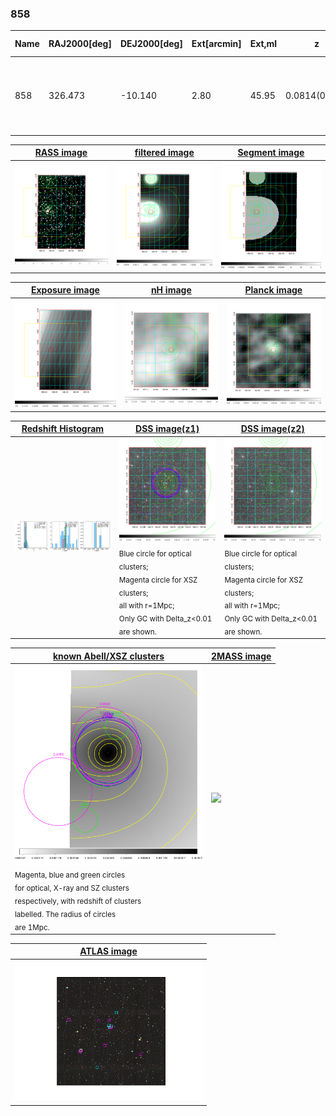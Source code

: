 <div STYLE="page-break-after: always;"></div>

### 858

|Name|RAJ2000[deg]|DEJ2000[deg] |Ext[arcmin]| Ext,ml | z | z_src| C|GC(XSZ,Delta_z<0.01)| GC(OPT,Delta_z<0.01)|GC| R_sig[arcmin] | R500[arcmin] | R500[Mpc]| CRsig[c/s] | CR500[c/s] |L500[1E44 erg/s]|F500[1E-12 erg/s/cm^2]| M500[1E14 Msun]|Tx[keV]|Cnt_sig|Beta|Rc[arcmin]|Comment|Alias|
|---|---|---|---|---|---|------|---|--------|---------|----------|---|---|---|---|---|---|---|---|---|---|---|---|---|---|
|858| 326.473| -10.140| 2.80| 45.95| 0.0814(0.006)| z1, z_xsz| B| L03, MCXC, PSZ2, Tar, XB| A, N, W| A, L03, MCXC, N, PSZ2, Tar, W, XB| 23.219| 9.842| 0.906| 0.332(0.072)| 0.303(0.066)| 0.914(0.092)| 5.580(0.559)| 2.28(0.11)| 3.66(0.12)| 124.5| 0.875(-0.101+0.086)| 5.805(-0.973+0.761)| -| k353|

|[RASS image](../image/858/858_img.pdf)|[filtered image](../image/858/858_fil.pdf)|[Segment image](../image/858/858_seg.pdf)|
|-------------------|--------------------|-------------------|
| <img src="../image/858/858_img.png" width="300">  | <img src="../image/858/858_fil.png" width="300">   | <img src="../image/858/858_seg.png" width="300">  |

|[Exposure image](../image/858/858_mex.pdf)| [nH image](../image/858/858_nh.pdf)| [Planck image](../image/858/858_p.pdf)|
|-------------------|--------------------|-------------------|
|<img src="../image/858/858_mex.png" width="300">   | <img src="../image/858/858_nh.png" width="300">    | <img src="../image/858/858_p.png" width="300"> |

|[Redshift Histogram](../image/858/858_zg.pdf) | [DSS image(z1)](../image/858/858_dss_z1.pdf)      |  [DSS image(z2)](../image/858/858_dss_z2.pdf)    |
|-------------------|--------------------|-------------------|
|<img src="../image/858/858_zg.png" width="300"> |<img src="../image/858/858_dss_z1.png" width="300"> <sub><br>Blue circle for optical clusters; <br>Magenta circle for XSZ clusters; <br>all with r=1Mpc; <br>Only GC with Delta_z<0.01 are shown. </sub>| <img src="../image/858/858_dss_z2.png" width="300"><sub><br>Blue circle for optical clusters; <br>Magenta circle for XSZ clusters; <br>all with r=1Mpc; <br>Only GC with Delta_z<0.01 are shown. </sub> |

|[known Abell/XSZ clusters](../image/858/858_gc.pdf) | [2MASS image](../image/858/858_2mass.pdf)      |
|-------------------|-------------------|
|<img src=../image/858/858_gc.png width="300"> <br><sub>Magenta, blue and green circles <br>for optical, X-ray and SZ clusters <br>respectively, with redshift of clusters <br>labelled. The radius of circles <br>are 1Mpc.</sub>|<img src="../image/858/858_2mass.png" width="300">  |

|[ATLAS image](../image/858/858_s.pdf)        |
|-------------------|
| <img src="../image/858/858_s.pdf" width="300">  |
